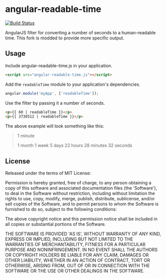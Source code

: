 # angular-readable-time

[![Build Status](https://travis-ci.org/wildlyinaccurate/angular-readable-time.png?branch=master)](https://travis-ci.org/wildlyinaccurate/angular-readable-time)

AngularJS filter for converting a number of seconds to a human-readable time.
This fork is modded to provide more specific output.

## Usage

Include angular-readable-time.js in your application.

```html
<script src="angular-readable-time.js"></script>
```

Add the `readableTime` module to your application's dependencies.

```js
angular.module('myApp', ['readableTime']);
```

Use the filter by passing it a number of seconds.

```html
<p>{{ 60 | readableTime }}</p>
<p>{{ 3738512 | readableTime }}</p>
```

The above example will look something like this:

> 1 minute
>
> 1 month 1 week 5 days 22 hours 28 minutes 32 seconds

## License

Released under the terms of MIT License:

Permission is hereby granted, free of charge, to any person obtaining
a copy of this software and associated documentation files (the
'Software'), to deal in the Software without restriction, including
without limitation the rights to use, copy, modify, merge, publish,
distribute, sublicense, and/or sell copies of the Software, and to
permit persons to whom the Software is furnished to do so, subject to
the following conditions:

The above copyright notice and this permission notice shall be
included in all copies or substantial portions of the Software.

THE SOFTWARE IS PROVIDED 'AS IS', WITHOUT WARRANTY OF ANY KIND,
EXPRESS OR IMPLIED, INCLUDING BUT NOT LIMITED TO THE WARRANTIES OF
MERCHANTABILITY, FITNESS FOR A PARTICULAR PURPOSE AND NONINFRINGEMENT.
IN NO EVENT SHALL THE AUTHORS OR COPYRIGHT HOLDERS BE LIABLE FOR ANY
CLAIM, DAMAGES OR OTHER LIABILITY, WHETHER IN AN ACTION OF CONTRACT,
TORT OR OTHERWISE, ARISING FROM, OUT OF OR IN CONNECTION WITH THE
SOFTWARE OR THE USE OR OTHER DEALINGS IN THE SOFTWARE.

